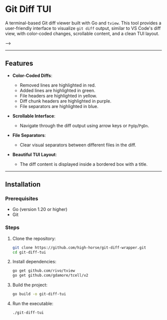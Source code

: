 # Git Diff TUI

A terminal-based Git diff viewer built with Go and `tview`. This tool provides a user-friendly interface to visualize `git diff` output, similar to VS Code's diff view, with color-coded changes, scrollable content, and a clean TUI layout.

<!-- ![Git Diff TUI Screenshot](screenshot.png) <!-- Add a screenshot if available --> -->

---

## Features

- **Color-Coded Diffs**:
  - Removed lines are highlighted in red.
  - Added lines are highlighted in green.
  - File headers are highlighted in yellow.
  - Diff chunk headers are highlighted in purple.
  - File separators are highlighted in blue.

- **Scrollable Interface**:
  - Navigate through the diff output using arrow keys or `PgUp`/`PgDn`.

- **File Separators**:
  - Clear visual separators between different files in the diff.

- **Beautiful TUI Layout**:
  - The diff content is displayed inside a bordered box with a title.

---

## Installation

### Prerequisites

- Go (version 1.20 or higher)
- Git

### Steps

1. Clone the repository:
   ```bash
   git clone https://github.com/high-horse/git-diff-wrapper.git
   cd git-diff-tui
   ```
   
2. Install dependencies:
   ```bash   
   go get github.com/rivo/tview
   go get github.com/gdamore/tcell/v2
   ```

3. Build the project:
   ```bash   
   go build -o git-diff-tui
   ```

4. Run the executable:
   ```bash   
   ./git-diff-tui
   ```
